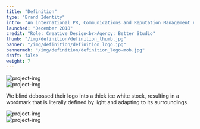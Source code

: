 ```yaml
---
title: "Definition"
type: "Brand Identity"
intro: "An international PR, Communications and Reputation Management Agency based in London, Leeds and Dubai. The aim was to design a neutrally sophisticated and minimal brand that played on the concept of ‘definition’ by using light and shade."
launched: "December 2018"
credit: "Role: Creative Design<br>Agency: Better Studio"
thumb: "/img/definition/definition_thumb.jpg"
banner: "/img/definition/definition_logo.jpg"
bannermob: "/img/definition/definition_logo-mob.jpg"
draft: false
weight: 7
---
```

<div class="row">
    <div class="col-xs-12">
        <picture>
            <source media="(max-width: 767px)" srcset="/img/definition/definition_card1-mob.jpg">
            <source media="(min-width: 768px)" srcset="/img/definition/definition_card1.jpg">
            <img src="/img/definition/definition_card1.jpg" alt="project-img" class="project-img">
        </picture>
    </div>
</div>
<div class="row">
    <div class="col-xs-12 col-sm-8">
        <picture>
            <source media="(max-width: 767px)" srcset="/img/definition/definition_card2-mob.jpg">
            <source media="(min-width: 768px)" srcset="/img/definition/definition_card2.jpg">
            <img src="/img/definition/definition_card2.jpg" alt="project-img" class="project-img">
        </picture>
    </div>
</div>
<div class="row work-detail-container">
    <div class="col-xs-12">
        <p class="work-detail">
            We blind debossed their logo into a thick ice white stock, resulting in a wordmark that is literally defined by light and adapting to its surroundings.
        </p>
    </div>
</div>
<div class="row end-xs">
    <div class="col-xs-12 col-sm-8">
        <picture>
            <source media="(max-width: 767px)" srcset="/img/definition/definition_card3-mob.jpg">
            <source media="(min-width: 768px)" srcset="/img/definition/definition_card3.jpg">
            <img src="/img/definition/definition_card3.jpg" alt="project-img" class="project-img">
        </picture>
    </div>
</div>
<div class="row">
    <div class="col-xs-12">
        <picture>
            <source media="(max-width: 767px)" srcset="/img/definition/definition_stationery-mob.jpg">
            <source media="(min-width: 768px)" srcset="/img/definition/definition_stationery.jpg">
            <img src="/img/definition/definition_stationery.jpg" alt="project-img" class="project-img">
        </picture>
    </div>
</div>
